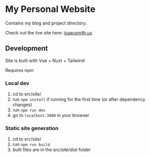# My Personal Website

Contains my blog and project directory.

Check out the live site here: [isaacsmith.us](https://www.isaacsmith.us)

## Development

Site is built with Vue + Nuxt + Tailwind

Requires npm

### Local dev

1. cd to src/site/
2. run `npm install` if running for the first time (or after dependency changes)
3. run `npm run dev`
4. go to `localhost:3000` in your browser

### Static site generation
1. cd to src/site/
2. run `npm run build`
3. built files are in the src/site/dist folder
